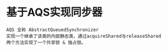 # 基于AQS实现同步器
```
AQS 全称 AbstractQueuedSynchronizer
实现一个继承了该类的内部静态类，通过acquireShared与releaseShared
两个方法实现了一个共享锁 & 独占锁。
```
